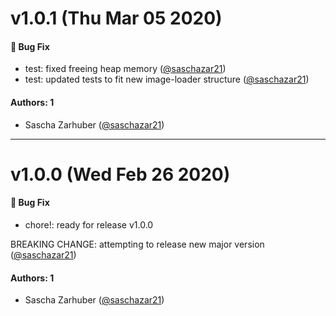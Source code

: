 # v1.0.1 (Thu Mar 05 2020)

#### 🐛  Bug Fix

- test: fixed freeing heap memory  ([@saschazar21](https://github.com/saschazar21))
- test: updated tests to fit new image-loader structure  ([@saschazar21](https://github.com/saschazar21))

#### Authors: 1

- Sascha Zarhuber ([@saschazar21](https://github.com/saschazar21))

---

# v1.0.0 (Wed Feb 26 2020)

#### 🐛  Bug Fix

- chore!: ready for release v1.0.0

BREAKING CHANGE: attempting to release new major version  ([@saschazar21](https://github.com/saschazar21))

#### Authors: 1

- Sascha Zarhuber ([@saschazar21](https://github.com/saschazar21))